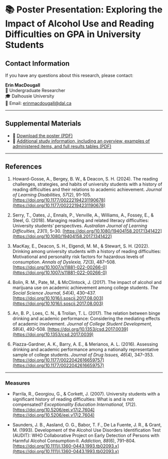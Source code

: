 # 📚 Poster Presentation: Exploring the Impact of Alcohol Use and Reading Difficulties on GPA in University Students

## Contact Information

If you have any questions about this research, please contact:

**Erin MacDougall**  
🔎 Undergraduate Researcher  
🎓 Dalhousie University  
📧 Email: erinmacdougall@dal.ca

---

## Supplemental Materials

- 📄 [Download the poster (PDF)](Poster.pdf)  
- 📄 [Additional study information, including an overview, examples of administered items, and full results tables (PDF)](Additional%20Study%20Information.pdf)

---

## References

1. Howard-Gosse, A., Bergey, B. W., & Deacon, S. H. (2024). The reading challenges, strategies, and habits of university students with a history of reading difficulties and their relations to academic achievement. *Journal of Learning Disabilities, 57*(2), 91–105. [https://doi.org/10.1177/00222194231190678](https://doi.org/10.1177/00222194231190678)

2. Serry, T., Oates, J., Ennals, P., Venville, A., Williams, A., Fossey, E., & Steel, G. (2018). Managing reading and related literacy difficulties: University students’ perspectives. *Australian Journal of Learning Difficulties, 23*(1), 5–30. [https://doi.org/10.1080/19404158.2017.1341422](https://doi.org/10.1080/19404158.2017.1341422)

3. MacKay, E., Deacon, S. H., Elgendi, M. M., & Stewart, S. H. (2022). Drinking among university students with a history of reading difficulties: Motivational and personality risk factors for hazardous levels of consumption. *Annals of Dyslexia, 72*(3), 487–508. [https://doi.org/10.1007/s11881-022-00266-0](https://doi.org/10.1007/s11881-022-00266-0)

4. Bolin, R. M., Pate, M., & McClintock, J. (2017). The impact of alcohol and marijuana use on academic achievement among college students. *The Social Science Journal, 54*(4), 430–437. [https://doi.org/10.1016/j.soscij.2017.08.003](https://doi.org/10.1016/j.soscij.2017.08.003)

5. An, B. P., Loes, C. N., & Trolian, T. L. (2017). The relation between binge drinking and academic performance: Considering the mediating effects of academic involvement. *Journal of College Student Development, 58*(4), 492–508. [https://doi.org/10.1353/csd.2017.0039](https://doi.org/10.1353/csd.2017.0039)

6. Piazza-Gardner, A. K., Barry, A. E., & Merianos, A. L. (2016). Assessing drinking and academic performance among a nationally representative sample of college students. *Journal of Drug Issues, 46*(4), 347–353. [https://doi.org/10.1177/0022042616659757](https://doi.org/10.1177/0022042616659757)

---

### Measures

- Parrila, R., Georgiou, G., & Corkett, J. (2007). University students with a significant history of reading difficulties: What is and is not compensated? *Exceptionality Education International, 17*(2). [https://doi.org/10.5206/eei.v17i2.7604](https://doi.org/10.5206/eei.v17i2.7604)

- Saunders, J. B., Aasland, O. G., Babor, T. F., De La Fuente, J. R., & Grant, M. (1993). Development of the Alcohol Use Disorders Identification Test (AUDIT): WHO Collaborative Project on Early Detection of Persons with Harmful Alcohol Consumption‐II. *Addiction, 88*(6), 791–804. [https://doi.org/10.1111/j.1360-0443.1993.tb02093.x](https://doi.org/10.1111/j.1360-0443.1993.tb02093.x)
